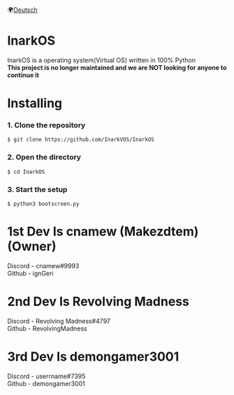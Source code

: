 🌍[Deutsch](README-de.md)

# InarkOS
InarkOS is a operating system(Virtual OS) written in 100% Python   
**This project is no longer maintained and we are NOT looking for anyone to continue it**

#
# Installing

### 1. Clone the repository
    $ git clone https://github.com/InarkVOS/InarkOS
### 2. Open the directory
    $ cd InarkOS
### 3. Start the setup
    $ python3 bootscreen.py

# 1st Dev Is cnamew (Makezdtem) (Owner)
Discord - cnamew#9993  
Github  - ignGeri  

# 2nd Dev Is Revolving Madness
Discord - Revolving Madness#4797  
Github  - RevolvingMadness  

# 3rd Dev Is demongamer3001
Discord - userrname#7395  
Github  - demongamer3001  
